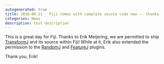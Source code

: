 ```yaml
---
autogenerated: true
title: 2010-09-21 - Fiji comes with complete source code now -- thanks to TransformJ!
categories: News
description: test description
---
```


This is a great day for Fiji. Thanks to Erik Meijering, we are permitted to ship [TransformJ](/plugins/transformj) and its source within Fiji! While at it, Erik also extended the permission to the [RandomJ](/plugins/randomj) and [FeatureJ](/plugins/featurej) plugins.

Thank you, Erik!



